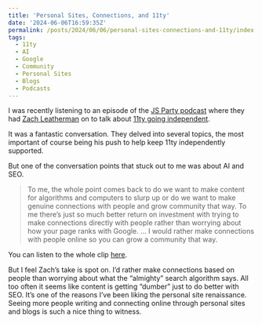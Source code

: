 ```yaml
---
title: 'Personal Sites, Connections, and 11ty'
date: '2024-06-06T16:59:35Z'
permalink: /posts/2024/06/06/personal-sites-connections-and-11ty/index.html
tags:
  - 11ty
  - AI
  - Google
  - Community
  - Personal Sites
  - Blogs
  - Podcasts
---
```


I was recently listening to an episode of the [JS Party podcast](https://changelog.com/jsparty/325) where they had [Zach Leatherman](https://www.zachleat.com/) on to talk about [11ty going independent](https://www.zachleat.com/web/independent-sustainable-11ty/).
<!-- excerpt -->

It was a fantastic conversation. They delved into several topics, the most important of course being his push to help keep 11ty independently supported.

But one of the conversation points that stuck out to me was about AI and SEO.

> To me, the whole point comes back to do we want to make content for algorithms  and computers to slurp up or do we want to make genuine connections with people and grow community that way. To me there’s just so much better return on investment with trying to make connections directly with people rather than worrying about how your page ranks with Google. ... I would rather make connections with people online so you can grow a community that way.

You can listen to the whole clip [here](https://changelog.com/jsparty/325#t=2122).

But I feel Zach’s take is spot on. I’d rather make connections based on people than worrying about what the “almighty” search algorithm says. All too often it seems like content is getting “dumber” just to do better with SEO. It’s one of the reasons I’ve been liking the personal site renaissance. Seeing more people writing and connecting online through personal sites and blogs is such a nice thing to witness.